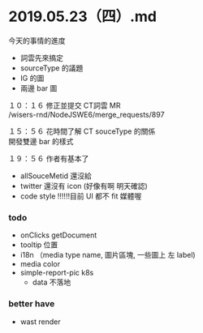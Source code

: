# 2019.05.23（四）.md

今天的事情的進度
- 詞雲先來搞定
- sourceType 的議題
- IG 的圖
- 兩邊 bar 圖

１０：１６ 修正並提交 CT詞雲 MR  
/wisers-rnd/NodeJSWE6/merge_requests/897  

１５：５６ 花時間了解 CT souceType 的關係  
開發雙邊 bar 的樣式  


１９：５６ 作者有基本了  
- allSouceMetid 還沒給
- twitter 還沒有 icon (好像有啊 明天確認)
- code style
!!!!!!目前 UI 都不 fit 媒體喔  

### todo
- onClicks getDocument
- tooltip 位置
- i18n （media type name, 圖片區塊, 一些圖上 左 label)
- media color
- simple-report-pic k8s
  - data 不落地

### better have
- wast render


